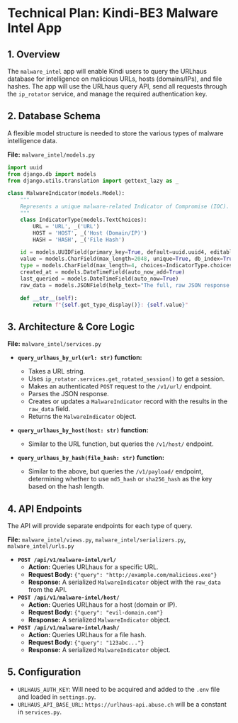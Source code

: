 # Technical Plan: Kindi-BE3 Malware Intel App

## 1. Overview

The `malware_intel` app will enable Kindi users to query the URLhaus database for intelligence on malicious URLs, hosts (domains/IPs), and file hashes. The app will use the URLhaus query API, send all requests through the `ip_rotator` service, and manage the required authentication key.

## 2. Database Schema

A flexible model structure is needed to store the various types of malware intelligence data.

**File:** `malware_intel/models.py`

```python
import uuid
from django.db import models
from django.utils.translation import gettext_lazy as _

class MalwareIndicator(models.Model):
    """
    Represents a unique malware-related Indicator of Compromise (IOC).
    """
    class IndicatorType(models.TextChoices):
        URL = 'URL', _('URL')
        HOST = 'HOST', _('Host (Domain/IP)')
        HASH = 'HASH', _('File Hash')

    id = models.UUIDField(primary_key=True, default=uuid.uuid4, editable=False)
    value = models.CharField(max_length=2048, unique=True, db_index=True)
    type = models.CharField(max_length=4, choices=IndicatorType.choices)
    created_at = models.DateTimeField(auto_now_add=True)
    last_queried = models.DateTimeField(auto_now=True)
    raw_data = models.JSONField(help_text="The full, raw JSON response from the URLhaus API for this indicator.")

    def __str__(self):
        return f"{self.get_type_display()}: {self.value}"
```

## 3. Architecture & Core Logic

**File:** `malware_intel/services.py`

*   **`query_urlhaus_by_url(url: str)` function:**
    *   Takes a URL string.
    *   Uses `ip_rotator.services.get_rotated_session()` to get a session.
    *   Makes an authenticated `POST` request to the `/v1/url/` endpoint.
    *   Parses the JSON response.
    *   Creates or updates a `MalwareIndicator` record with the results in the `raw_data` field.
    *   Returns the `MalwareIndicator` object.

*   **`query_urlhaus_by_host(host: str)` function:**
    *   Similar to the URL function, but queries the `/v1/host/` endpoint.

*   **`query_urlhaus_by_hash(file_hash: str)` function:**
    *   Similar to the above, but queries the `/v1/payload/` endpoint, determining whether to use `md5_hash` or `sha256_hash` as the key based on the hash length.

## 4. API Endpoints

The API will provide separate endpoints for each type of query.

**File:** `malware_intel/views.py`, `malware_intel/serializers.py`, `malware_intel/urls.py`

*   **`POST /api/v1/malware-intel/url/`**
    *   **Action:** Queries URLhaus for a specific URL.
    *   **Request Body:** `{"query": "http://example.com/malicious.exe"}`
    *   **Response:** A serialized `MalwareIndicator` object with the `raw_data` from the API.
*   **`POST /api/v1/malware-intel/host/`**
    *   **Action:** Queries URLhaus for a host (domain or IP).
    *   **Request Body:** `{"query": "evil-domain.com"}`
    *   **Response:** A serialized `MalwareIndicator` object.
*   **`POST /api/v1/malware-intel/hash/`**
    *   **Action:** Queries URLhaus for a file hash.
    *   **Request Body:** `{"query": "123abc..."}`
    *   **Response:** A serialized `MalwareIndicator` object.

## 5. Configuration

*   `URLHAUS_AUTH_KEY`: Will need to be acquired and added to the `.env` file and loaded in `settings.py`.
*   `URLHAUS_API_BASE_URL`: `https://urlhaus-api.abuse.ch` will be a constant in `services.py`.

